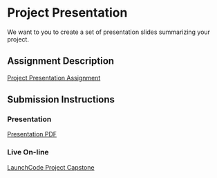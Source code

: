 # Project Presentation
We want to you to create a set of presentation slides summarizing your project.

## Assignment Description
[Project Presentation Assignment](https://education.launchcode.org/liftoff/assignments/project-presentation/)

## Submission Instructions

### Presentation

[Presentation PDF](https://docs.google.com/presentation/d/1tKZfkyelXP8WcaWCunFf-bwb3-Q0_sm-TqCydyaV0TU/edit?usp=sharing)


### Live On-line
[LaunchCode Project Capstone](https://dialysispatienttracker2.azurewebsites.net)
